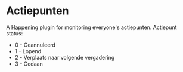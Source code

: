 # Actiepunten
A [Happening](http://happening.im) plugin for monitoring everyone's actiepunten.
Actiepunt status:
* 0 - Geannuleerd
* 1 - Lopend
* 2 - Verplaats naar volgende vergadering
* 3 - Gedaan